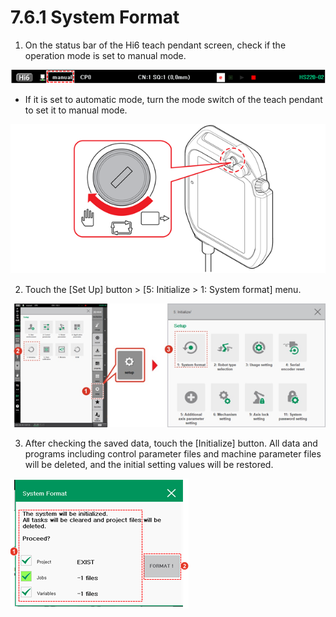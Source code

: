 # 7.6.1 System Format

1.	On the status bar of the Hi6 teach pendant screen, check if the operation mode is set to manual mode.

![](../../.gitbook/assets/image%20%28514%29.png)

* If it is set to automatic mode, turn the mode switch of the teach pendant to set it to manual mode.

![](../../.gitbook/assets/image%20%28230%29.png)

2.	Touch the \[Set Up\] button &gt; \[5: Initialize &gt; 1: System format\] menu.

![](../../.gitbook/assets/image%20%28535%29.png)

3.	After checking the saved data, touch the \[Initialize\] button. All data and programs including control parameter files and machine parameter files will be deleted, and the initial setting values will be restored.

![](../../.gitbook/assets/image%20%28534%29.png)

